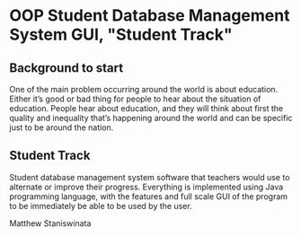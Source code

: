 # OOP Student Database Management System GUI, "Student Track"

## Background to start
One of the main problem occurring around the world is about education. Either it’s good or bad thing for people to hear about the situation of education. People hear about education, and they will think about first the quality and inequality that’s happening around the world and can be specific just to be around the nation.

## Student Track
Student database management system software that teachers would use to alternate or improve their progress. Everything is implemented using Java programming language, with the features and full scale GUI of the program to be immediately be able to be used by the user.


Matthew Staniswinata

